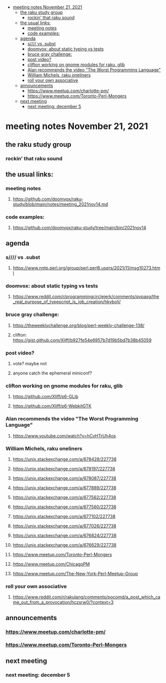 - [meeting notes November 21, 2021](#orge5dbfb7)
  - [the raku study group](#org45568e6)
    - [rockin' that raku sound](#orgd3085cf)
  - [the usual links:](#org851fa14)
    - [meeting notes](#orgac3d80e)
    - [code examples:](#org5b365b6)
  - [agenda](#org760143d)
    - [s//// vs .subst](#orgc74d6d7)
    - [doomvox: about static typing vs tests](#org090c16d)
    - [bruce gray challenge:](#orgc166a46)
    - [post video?](#org67ca869)
    - [clifton working on gnome modules for raku, glib](#org527fd2b)
    - [Alan recommends the video "The Worst Programming Language"](#org4fa91e9)
    - [William Michels, raku oneliners](#orgd875be6)
    - [roll your own associative](#orgdd7477d)
  - [announcements](#org2f0d550)
    - [<https://www.meetup.com/charlotte-pm/>](#orge52e3cd)
    - [<https://www.meetup.com/Toronto-Perl-Mongers>](#org541a832)
  - [next meeting](#org5b61da6)
    - [next meeting: december 5](#org788f4d2)


<a id="orge5dbfb7"></a>

# meeting notes November 21, 2021


<a id="org45568e6"></a>

## the raku study group


<a id="orgd3085cf"></a>

### rockin' that raku sound


<a id="org851fa14"></a>

## the usual links:


<a id="orgac3d80e"></a>

### meeting notes

1.  <https://github.com/doomvox/raku-study/blob/main/notes/meeting_2021nov14.md>


<a id="org5b365b6"></a>

### code examples:

1.  <https://github.com/doomvox/raku-study/tree/main/bin/2021nov14>


<a id="org760143d"></a>

## agenda


<a id="orgc74d6d7"></a>

### s//// vs .subst

1.  <https://www.nntp.perl.org/group/perl.perl6.users/2021/11/msg10273.html>


<a id="org090c16d"></a>

### doomvox: about static typing vs tests

1.  <https://www.reddit.com/r/programmingcirclejerk/comments/qvpasg/the_real_purpose_of_typescript_is_job_creation/hkybolj/>


<a id="orgc166a46"></a>

### bruce gray challenge:

1.  <https://theweeklychallenge.org/blog/perl-weekly-challenge-138/>

2.  clifton:  <https://gist.github.com/Xliff/b927fe54e6957b7d19b5bd7b38b45059>


<a id="org67ca869"></a>

### post video?

1.  vote?  maybe not

2.  anyone catch the ephemeral miniconf?


<a id="org527fd2b"></a>

### clifton working on gnome modules for raku, glib

1.  <https://github.com/Xliff/p6-GLib>

2.  <https://github.com/Xliff/p6-WebkitGTK>


<a id="org4fa91e9"></a>

### Alan recommends the video "The Worst Programming Language"

1.  <https://www.youtube.com/watch?v=hCvHTrUh4os>


<a id="orgd875be6"></a>

### William Michels, raku oneliners

1.  <https://unix.stackexchange.com/a/678428/227738>

2.  <https://unix.stackexchange.com/a/678197/227738>

3.  <https://unix.stackexchange.com/a/678087/227738>

4.  <https://unix.stackexchange.com/a/677889/227738>

5.  <https://unix.stackexchange.com/a/677562/227738>

6.  <https://unix.stackexchange.com/a/677560/227738>

7.  <https://unix.stackexchange.com/a/677102/227738>

8.  <https://unix.stackexchange.com/a/677026/227738>

9.  <https://unix.stackexchange.com/a/676824/227738>

10. <https://unix.stackexchange.com/a/676629/227738>

11. <https://www.meetup.com/Toronto-Perl-Mongers>

12. <https://www.meetup.com/ChicagoPM>

13. <https://www.meetup.com/The-New-York-Perl-Meetup-Group>


<a id="orgdd7477d"></a>

### roll your own associative

1.  <https://www.reddit.com/r/rakulang/comments/pocomd/a_post_which_came_out_from_a_provocation/hczsrw0/?context=3>


<a id="org2f0d550"></a>

## announcements


<a id="orge52e3cd"></a>

### <https://www.meetup.com/charlotte-pm/>


<a id="org541a832"></a>

### <https://www.meetup.com/Toronto-Perl-Mongers>


<a id="org5b61da6"></a>

## next meeting


<a id="org788f4d2"></a>

### next meeting: december 5
